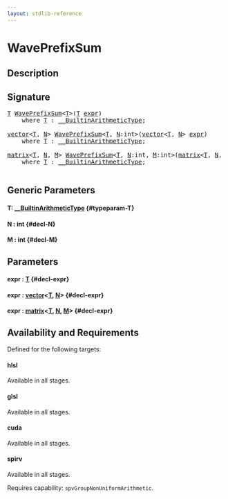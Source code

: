 ```yaml
---
layout: stdlib-reference
---
```


# WavePrefixSum

## Description





## Signature 

<pre>
<a href="/stdlib-reference/global-decls/waveprefixsum-04a#typeparam-T" class="code_type">T</a> <a href="/stdlib-reference/global-decls/waveprefixsum-04a">WavePrefixSum</a>&lt;<a href="/stdlib-reference/global-decls/waveprefixsum-04a#typeparam-T" class="code_type">T</a>&gt;(<a href="/stdlib-reference/global-decls/waveprefixsum-04a#typeparam-T" class="code_type">T</a> <a href="/stdlib-reference/global-decls/waveprefixsum-04a#decl-expr" class="code_param">expr</a>)
    <span class='code_keyword'>where</span> <a href="/stdlib-reference/global-decls/waveprefixsum-04a#typeparam-T" class="code_type">T</a> : <a href="/stdlib-reference/interfaces/0_builtinarithmetictype-029j/index" class="code_type">__BuiltinArithmeticType</a>;

<a href="/stdlib-reference/types/vector/index" class="code_type">vector</a>&lt;<a href="/stdlib-reference/global-decls/waveprefixsum-04a#typeparam-T" class="code_type">T</a>, <a href="/stdlib-reference/global-decls/waveprefixsum-04a#decl-N" class="code_var">N</a>&gt; <a href="/stdlib-reference/global-decls/waveprefixsum-04a">WavePrefixSum</a>&lt;<a href="/stdlib-reference/global-decls/waveprefixsum-04a#typeparam-T" class="code_type">T</a>, <a href="/stdlib-reference/global-decls/waveprefixsum-04a#decl-N" class="code_var">N</a>:<span class="code_keyword">int</span>&gt;(<a href="/stdlib-reference/types/vector/index" class="code_type">vector</a>&lt;<a href="/stdlib-reference/global-decls/waveprefixsum-04a#typeparam-T" class="code_type">T</a>, <a href="/stdlib-reference/global-decls/waveprefixsum-04a#decl-N" class="code_var">N</a>&gt; <a href="/stdlib-reference/global-decls/waveprefixsum-04a#decl-expr" class="code_param">expr</a>)
    <span class='code_keyword'>where</span> <a href="/stdlib-reference/global-decls/waveprefixsum-04a#typeparam-T" class="code_type">T</a> : <a href="/stdlib-reference/interfaces/0_builtinarithmetictype-029j/index" class="code_type">__BuiltinArithmeticType</a>;

<a href="/stdlib-reference/types/matrix/index" class="code_type">matrix</a>&lt;<a href="/stdlib-reference/global-decls/waveprefixsum-04a#typeparam-T" class="code_type">T</a>, <a href="/stdlib-reference/global-decls/waveprefixsum-04a#decl-N" class="code_var">N</a>, <a href="/stdlib-reference/global-decls/waveprefixsum-04a#decl-M" class="code_var">M</a>&gt; <a href="/stdlib-reference/global-decls/waveprefixsum-04a">WavePrefixSum</a>&lt;<a href="/stdlib-reference/global-decls/waveprefixsum-04a#typeparam-T" class="code_type">T</a>, <a href="/stdlib-reference/global-decls/waveprefixsum-04a#decl-N" class="code_var">N</a>:<span class="code_keyword">int</span>, <a href="/stdlib-reference/global-decls/waveprefixsum-04a#decl-M" class="code_var">M</a>:<span class="code_keyword">int</span>&gt;(<a href="/stdlib-reference/types/matrix/index" class="code_type">matrix</a>&lt;<a href="/stdlib-reference/global-decls/waveprefixsum-04a#typeparam-T" class="code_type">T</a>, <a href="/stdlib-reference/global-decls/waveprefixsum-04a#decl-N" class="code_var">N</a>, <a href="/stdlib-reference/global-decls/waveprefixsum-04a#decl-M" class="code_var">M</a>&gt; <a href="/stdlib-reference/global-decls/waveprefixsum-04a#decl-expr" class="code_param">expr</a>)
    <span class='code_keyword'>where</span> <a href="/stdlib-reference/global-decls/waveprefixsum-04a#typeparam-T" class="code_type">T</a> : <a href="/stdlib-reference/interfaces/0_builtinarithmetictype-029j/index" class="code_type">__BuiltinArithmeticType</a>;

</pre>

## Generic Parameters

#### T: [\_\_BuiltinArithmeticType](/stdlib-reference/interfaces/0_builtinarithmetictype-029j/index) {#typeparam-T}
#### N  : int {#decl-N}
#### M  : int {#decl-M}

## Parameters

#### expr  : [T](/stdlib-reference/global-decls/waveprefixsum-04a#typeparam-T) {#decl-expr}
#### expr  : [vector](/stdlib-reference/types/vector/index)\<[T](/stdlib-reference/types/vector/index#typeparam-T), [N](/stdlib-reference/types/vector/index#decl-N)\> {#decl-expr}
#### expr  : [matrix](/stdlib-reference/types/matrix/index)\<[T](/stdlib-reference/types/matrix/t-0), [N](/stdlib-reference/types/matrix/index#decl-N), [M](/stdlib-reference/types/matrix/index#decl-M)\> {#decl-expr}

## Availability and Requirements

Defined for the following targets:

#### hlsl
Available in all stages.

#### glsl
Available in all stages.

#### cuda
Available in all stages.

#### spirv
Available in all stages.

Requires capability: `spvGroupNonUniformArithmetic`.


